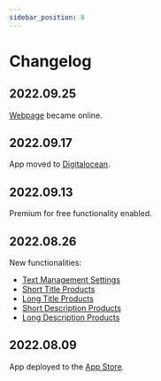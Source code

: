 ```yaml
---
sidebar_position: 8
---
```


# Changelog

## 2022.09.25

[Webpage](https://smart-stores.net) became online.

## 2022.09.17

App moved to [Digitalocean](https://www.digitalocean.com).

## 2022.09.13

Premium for free functionality enabled.

## 2022.08.26

New functionalities:

- [Text Management Settings](./configuration/text-management)
- [Short Title Products](./finding-issues/short-title-products)
- [Long Title Products](./finding-issues/long-title-products)
- [Short Description Products](./finding-issues/short-description-products)
- [Long Description Products](./finding-issues/long-description-products)

## 2022.08.09

App deployed to the [App Store](https://apps.shopify.com/smart-forecast).
